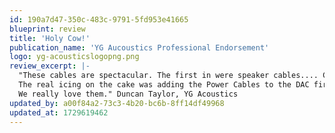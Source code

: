 ```yaml
---
id: 190a7d47-350c-483c-9791-5fd953e41665
blueprint: review
title: 'Holy Cow!'
publication_name: 'YG Aucoustics Professional Endorsement'
logo: yg-acousticslogopng.png
review_excerpt: |-
  "These cables are spectacular. The first in were speaker cables.... Compared to the Cardas (Clear Beyond) in our room, I noticed the "s" sounds in recordings sound more lifelike.... Bass was the same, maybe a little better.... But when I added the XLRs, everything got way more pinpoint precise, the soundstage became well defined throughout and grew, and the bass became thunderous--to the extent that I had to drop the subwoofer volume and bass EQ contour. Wow!
  The real icing on the cake was adding the Power Cables to the DAC first and then the Innuous Statement streamer: just incredible...especially the server cable. Instant layers and depth and vibrant emotion. Wow!
  We really love them." Duncan Taylor, YG Acoustics
updated_by: a00f84a2-73c3-4b20-bc6b-8ff14df49968
updated_at: 1729619462
---
```


